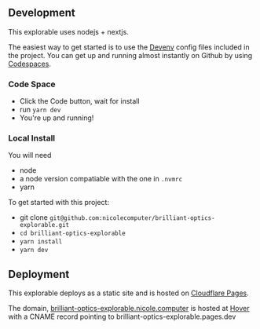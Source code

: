 ## Development

This explorable uses nodejs + nextjs.

The easiest way to get started is to use the [Devenv](https://devenv.sh) config
files included in the project. You can get up and running almost instantly on
Github by using [Codespaces](https://github.com/features/codespaces).

### Code Space

- Click the Code button, wait for install
- run `yarn dev`
- You're up and running!

### Local Install

You will need

- node
- a node version compatiable with the one in `.nvmrc`
- yarn

To get started with this project:

- git clone `git@github.com:nicolecomputer/brilliant-optics-explorable.git`
- `cd brilliant-optics-explorable`
- `yarn install`
- `yarn dev`

## Deployment

This explorable deploys as a static site and is hosted on
[Cloudflare Pages](https://pages.cloudflare.com).

The domain,
[brilliant-optics-explorable.nicole.computer](https://brilliant-optics-explorable.nicole.computer/)
is hosted at [Hover](http://hover.com) with a CNAME record pointing to
brilliant-optics-explorable.pages.dev
